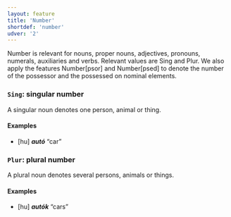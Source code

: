```yaml
---
layout: feature
title: 'Number'
shortdef: 'number'
udver: '2'
---
```


Number is relevant for nouns, proper nouns, adjectives, pronouns, numerals, auxiliaries and verbs. Relevant values are Sing and Plur. We also apply the features Number[psor] and Number[psed] to denote the number of the possessor and the possessed on nominal elements.

### <a name="Sing">`Sing`</a>: singular number

A singular noun denotes one person, animal or thing.

#### Examples

* [hu] _<b>autó</b>_ “car”

### <a name="Plur">`Plur`</a>: plural number

A plural noun denotes several persons, animals or things.

#### Examples

* [hu] _<b>autók</b>_ “cars”

<!-- Interlanguage links updated Čt lis 12 09:43:03 CET 2020 -->
